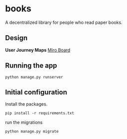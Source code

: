# books
A decentralized library for people who read paper books. 

## Design
**User Journey Maps**
[Miro Board](https://miro.com/app/board/o9J_lMm2Kd8=/)

## Running the app

```
python manage.py runserver
```

## Initial configuration 

Install the packages.

```
pip install -r requirements.txt
```

run the migrations
```
python manage.py migrate
```

